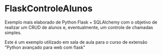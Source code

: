 # FlaskControleAlunos
Exemplo mais elaborado de Python Flask + SQLAlchemy com o objetivo de realizar um CRUD de alunos e, eventualmente, um controle de chamadas simples.

Este é um exemplo utilizado em sala de aula para o curso de extensão "Python avançado para web com flask"
